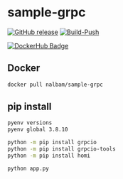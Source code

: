 # sample-grpc

[![GitHub release](https://img.shields.io/github/release/nalbam/sample-grpc.svg)](https://github.com/nalbam/sample-grpc/releases)
[![Build-Push](https://github.com/nalbam/sample-grpc/actions/workflows/push.yaml/badge.svg)](https://github.com/nalbam/sample-grpc/actions/workflows/push.yaml)

[![DockerHub Badge](http://dockeri.co/image/nalbam/sample-grpc)](https://hub.docker.com/r/nalbam/sample-grpc/)

## Docker

```bash
docker pull nalbam/sample-grpc
```

## pip install

```bash
pyenv versions
pyenv global 3.8.10

python -m pip install grpcio
python -m pip install grpcio-tools
python -m pip install homi

python app.py
```
